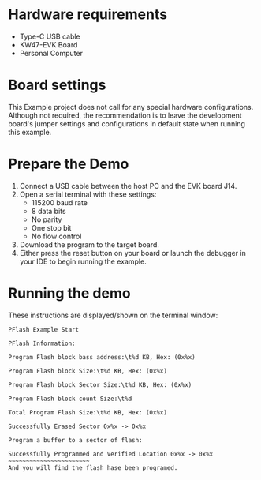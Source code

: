 Hardware requirements
=====================
- Type-C USB cable
- KW47-EVK Board
- Personal Computer

Board settings
==============
This Example project does not call for any special hardware configurations.
Although not required, the recommendation is to leave the development board's jumper settings
and configurations in default state when running this example.

Prepare the Demo
================
1. Connect a USB cable between the host PC and the EVK board J14.
2. Open a serial terminal with these settings:
    - 115200 baud rate
    - 8 data bits
    - No parity
    - One stop bit
    - No flow control
3. Download the program to the target board.
4. Either press the reset button on your board or launch the debugger in your IDE to begin running the example.

Running the demo
================
These instructions are displayed/shown on the terminal window:
~~~~~~~~~~~~~~~~~~~~~~~~
PFlash Example Start

PFlash Information:

Program Flash block bass address:\t%d KB, Hex: (0x%x)

Program Flash block Size:\t%d KB, Hex: (0x%x)

Program Flash block Sector Size:\t%d KB, Hex: (0x%x)

Program Flash block count Size:\t%d

Total Program Flash Size:\t%d KB, Hex: (0x%x)

Successfully Erased Sector 0x%x -> 0x%x

Program a buffer to a sector of flash:

Successfully Programmed and Verified Location 0x%x -> 0x%x
~~~~~~~~~~~~~~~~~~~~~~~
And you will find the flash hase been programed.
